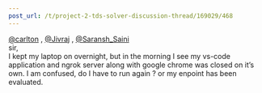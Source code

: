 ```yaml
---
post_url: /t/project-2-tds-solver-discussion-thread/169029/468
---
```

[@carlton](/u/carlton) , [@Jivraj](/u/jivraj) , [@Saransh\_Saini](/u/saransh_saini)  
sir,  
I kept my laptop on overnight, but in the morning I see my vs-code application and ngrok server along with google chrome was closed on it’s own. I am confused, do I have to run again ? or my enpoint has been evaluated.